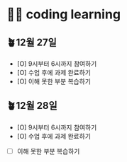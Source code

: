 # 🙋‍♀️ coding learning

## **🪴12월 27일**

- [O] 9시부터 6시까지 참여하기
- [O] 수업 후에 과제 완료하기
- [O] 이해 못한 부분 복습하기

## **🪴12월 28일**

- [O] 9시부터 6시까지 참여하기
- [O] 수업 후에 과제 완료하기
- [ ] 이해 못한 부분 복습하기
